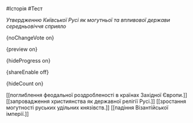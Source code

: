 #Історія #Тест

*Утвердженню Київської Русі як могутньої та впливової держави середньовіччя сприяло*

{noChangeVote on}

{preview on}

{hideProgress on}

{shareEnable off}

{hideCount on}

[[поглиблення феодальної роздробленості в країнах Західної Європи.]]
[[запровадження християнства як державної релігії Русі.]]
[[зростання могутності руських удільних князівств.]]
[[падіння Візантійської імперії.]]
